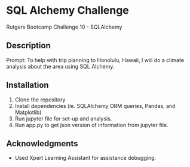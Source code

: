 # SQL Alchemy Challenge
Rutgers Bootcamp Challenge 10 - SQLAlchemy

## Description
Prompt: To help with trip planning to Honolulu, Hawaii, I will do a climate analysis about the area using SQL Alchemy. 

## Installation
1. Clone the repository
3. Install dependencies (ie. SQLAlchemy ORM queries, Pandas, and Matplotlib)
4. Run jupyter file for set-up and analysis.
5. Run app.py to get json version of information from jupyter file.

## Acknowledgments
- Used Xpert Learning Assistant for assistance debugging.
